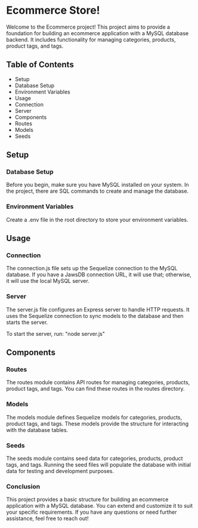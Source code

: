 # Ecommerce Store!
Welcome to the Ecommerce project! This project aims to provide a foundation for building an ecommerce application with a MySQL database backend. It includes functionality for managing categories, products, product tags, and tags. 

## Table of Contents
- Setup
 - Database Setup
 - Environment Variables
- Usage
 - Connection
 - Server
- Components
 - Routes
 - Models
 - Seeds

## Setup
### Database Setup
Before you begin, make sure you have MySQL installed on your system. In the project, there are SQL commands to create and manage the database.

### Environment Variables
Create a .env file in the root directory to store your environment variables.

## Usage
### Connection
The connection.js file sets up the Sequelize connection to the MySQL database. If you have a JawsDB connection URL, it will use that; otherwise, it will use the local MySQL server.

### Server
The server.js file configures an Express server to handle HTTP requests. It uses the Sequelize connection to sync models to the database and then starts the server.

To start the server, run:
"node server.js"

## Components
### Routes
The routes module contains API routes for managing categories, products, product tags, and tags. You can find these routes in the routes directory.

### Models
The models module defines Sequelize models for categories, products, product tags, and tags. These models provide the structure for interacting with the database tables.

### Seeds
The seeds module contains seed data for categories, products, product tags, and tags. Running the seed files will populate the database with initial data for testing and development purposes.

### Conclusion
This project provides a basic structure for building an ecommerce application with a MySQL database. You can extend and customize it to suit your specific requirements. If you have any questions or need further assistance, feel free to reach out!